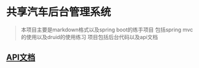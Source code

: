 # 共享汽车后台管理系统

>本项目主要是markdown格式以及spring boot的练手项目
包括spring mvc的使用以及druid的使用练习
项目包括后台代码以及api文档

## [API文档](api/README.md)
